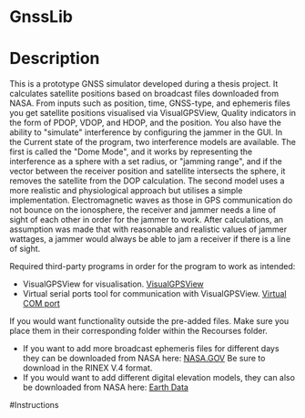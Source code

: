 # GnssLib

# Description
This is a prototype GNSS simulator developed during a thesis project. It calculates satellite positions based on broadcast files downloaded from NASA. From inputs such as position, time, GNSS-type, and ephemeris files you get satellite positions visualised via VisualGPSView, Quality indicators in the form of PDOP, VDOP, and HDOP, and the position. You also have the ability to "simulate" interference by configuring the jammer in the GUI. In the Current state of the program, two interference models are available. The first is called the "Dome Mode", and it works by representing the interference as a sphere with a set radius, or "jamming range", and if the vector between the receiver position and satellite intersects the sphere, it removes the satellite from the DOP calculation. The second model uses a more realistic and physiological approach but utilises a simple implementation. Electromagnetic waves as those in GPS communication do not bounce on the ionosphere, the receiver and jammer needs a line of sight of each other in order for the jammer to work. After calculations, an assumption was made that with reasonable and realistic values of jammer wattages, a jammer would always be able to jam a receiver if there is a line of sight. 

Required third-party programs in order for the program to work as intended:

- VisualGPSView for visualisation. [VisualGPSView](https://www.visualgps.net/#visualgpsview-content)
- Virtual serial ports tool for communication with VisualGPSView. [Virtual COM port](https://freevirtualserialports.com/)

If you would want functionality outside the pre-added files. Make sure you place them in their corresponding folder within the Recourses folder.
- If you want to add more broadcast ephemeris files for different days they can be downloaded from NASA here: [NASA.GOV](https://cddis.nasa.gov/Data_and_Derived_Products/GNSS/broadcast_ephemeris_data.html) Be sure to download in the RINEX V.4 format. 
- If you would want to add different digital elevation models, they can also be downloaded from NASA here: [Earth Data](https://search.earthdata.nasa.gov/search/granules?p=C1711961296-LPCLOUD&pg[0][v]=f&pg[0][gsk]=-start_date&fi=ASTER&tl=1712687657!3!!)


#Instructions
